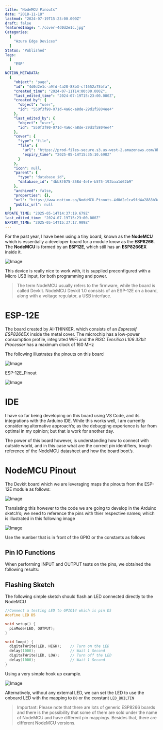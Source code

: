 ```yaml
---
title: "NodeMCU Pinouts"
date: "2018-11-18"
lastmod: "2024-07-19T15:23:00.000Z"
draft: false
featuredImage: "./cover-4d0d2e1c.jpg"
Categories:
  [
    "Azure Edge Devices"
  ]
Status: "Published"
Tags:
  [
    "ESP"
  ]
NOTION_METADATA:
  {
    "object": "page",
    "id": "4d0d2e1c-a9fd-4a28-88b3-cf1652a75bfa",
    "created_time": "2024-07-11T14:00:00.000Z",
    "last_edited_time": "2024-07-19T15:23:00.000Z",
    "created_by": {
      "object": "user",
      "id": "550f3f90-071d-4a6c-a8de-29d1f5804ee4"
    },
    "last_edited_by": {
      "object": "user",
      "id": "550f3f90-071d-4a6c-a8de-29d1f5804ee4"
    },
    "cover": {
      "type": "file",
      "file": {
        "url": "https://prod-files-secure.s3.us-west-2.amazonaws.com/8bc3c4f0-c291-4309-a955-a5876c66b3de/184e4658-36ad-42a8-8167-244b7a5f4662/banner.jpg?X-Amz-Algorithm=AWS4-HMAC-SHA256&X-Amz-Content-Sha256=UNSIGNED-PAYLOAD&X-Amz-Credential=ASIAZI2LB466UXSKFPNB%2F20250514%2Fus-west-2%2Fs3%2Faws4_request&X-Amz-Date=20250514T143510Z&X-Amz-Expires=3600&X-Amz-Security-Token=IQoJb3JpZ2luX2VjEF4aCXVzLXdlc3QtMiJIMEYCIQDx5XfXUW7Cs54HNZZkEHFpFbZlv24weKEXpFXomO4%2F8AIhAJ1L9WyLf46%2B4agk%2Ff%2B%2BvlDNpJTeI3DgUEOYanjUG6JdKv8DCBcQABoMNjM3NDIzMTgzODA1Igwts1QFaUsqFGq7R5sq3AMJ%2F62AugFt4k5ocFo9dMlQi6Hv0Y2uJXwMCNJ%2BwaeGvwbstlU%2BtFJvpFneH8tjP57a72js2PzDYXoYG9v02g2DbE7hlR8QHcTeQq5rfRcFFSeyHRKdEF9fbFD%2Fr8IELMcvvevXSO5HsWERoZw64nvmyGyUEiI1KYx8i06x%2BV86VQLYNaFlKLFcsW%2BjAXY6ktLt6X7lNVc4nLvEsVAAE5zY2Xik3Ub9uJ2MGQ6ydm8KrDFtbCUEdgVhMjl9JedN1Vukt255BOWfSEVqQ9nVNvE2wzcVFG%2BPqwaSoW0POEspt%2BfT1jMQg5dWDqwOFo742%2BcqnUhHzgwVEgsPdwWqC%2BXy%2Fu4Gtx2qUYtkR5Ka0K58v%2FWv7P%2BblUPJixOeXhOznnR3288HAGgpoWnYV15WplQiI0eQ5sjNMC%2BcywDpvNpLhKbo5GxkIr0ZxUeKNQJULDr9i3zv52iX1QpqVq98ecmKiCjQ4K5qHyssAGDYkYyHlQr7mTTaBx74ArkXqt%2BxJWX7DObei%2BXkPKcTCCGpY94Pylrxet44oz62ycW1ZlkSWksXEIMFxV31TdsC%2FfyNe5B%2FA8ez4DM0oRgWdpfS9EiMHW2P%2Bt3vwHpwR5P7SPVunHFmxoRhUY97HJHrLzD%2FupLBBjqkAUoMNn2Db060301O%2F2Hgh6tlKDn7i5%2BCbqRfTbG7Ouxh%2F3BWJAfqPNPyl%2Bhr4TLDmRPihpYBc2OC6pzStkvROyGPcRjeFylhxqd7KJrWVd3iDo6b9TpLqv1MgDGaZMfwOsI%2FvVjvn%2FI0Dxo6xVpg6yWKLgU7F5R9vLtSy%2Bd9yI2qO0Ws6l2m7OF01EDBDnGWJrwSj1XGrsjk3m5ga9xgd7hX5u0X&X-Amz-Signature=bc41b17e7515f1d3ba37727d229f41d2c634fb141e5eda1a3cd58e43dcadc5f6&X-Amz-SignedHeaders=host&x-id=GetObject",
        "expiry_time": "2025-05-14T15:35:10.690Z"
      }
    },
    "icon": null,
    "parent": {
      "type": "database_id",
      "database_id": "4bb8f075-358d-4efe-b575-192baa1d62b9"
    },
    "archived": false,
    "properties": {},
    "url": "https://www.notion.so/NodeMCU-Pinouts-4d0d2e1ca9fd4a2888b3cf1652a75bfa",
    "public_url": null
  }
UPDATE_TIME: "2025-05-14T14:37:19.679Z"
last_edited_time: "2024-07-19T15:23:00.000Z"
EXPIRY_TIME: "2025-05-14T15:37:17.909Z"
---
```


For the past year, I have been using a tiny board, known as the **NodeMCU** which is essentially a developer board for a module know as the **ESP8266**. The **NodeMCU** is formed by an **ESP12E**, which still has an **ESP8266EX** inside it.

![Image](img-4d0d2e1c-NodeMCU_ESP12E.jpg)

This device is really nice to work with, it is supplied preconfigured with a Micro USB input, for both programming and power.

>  The term NodeMCU usually refers to the firmware, while the board is called Devkit. NodeMCU Devkit 1.0 consists of an ESP-12E on a board, along with a voltage regulator, a USB interface. 
# ESP-12E

The board created by AI-THINKER, which consists of an *Espressif ESP8266EX* inside the metal cover. The microchip has a low-power consumption profile, integrated WiFi and the *RISC Tensilica L106 32bit Processor* has a maximum clock of 160 MHz

The following illustrates the pinouts on this board

![Image](img-4d0d2e1c-ESP-12E.jpg)

ESP-12E_Pinout

![Image](img-4d0d2e1c-ESP-12E_Pinout.jpg)

# IDE

I have so far being developing on this board using VS Code, and its integrations with the Arduino IDE. While this works well, I am currently considering alternative approach’s; as the debugging experience is far from optimal in my opinion; but that is work for another day.

The power of this board however, is understanding how to connect with outside world, and in this case what are the correct pin identifiers, trough reference of the NodeMCU datasheet and how the board boot’s.

# NodeMCU Pinout

The Devkit board which we are leveraging maps the pinouts from the ESP-12E module as follows:

![Image](img-4d0d2e1c-NodeMCU_ESP12E_Pinout.jpg)

Translating this however to the code we are going to develop in the Arduino sketch’s; we need to reference the pins with thier respective names; which is illustrated in this following image

![Image](img-4d0d2e1c-NodeMCU_ESP12E_Arduino.jpg)

Use the number that is in front of the GPIO or the constants as follows

  ## Pin IO Functions

When performing INPUT and OUTPUT tests on the pins, we obtained the following results:

  ## Flashing Sketch

The following simple sketch should flash an LED connected directly to the NodeMCU

```c
//Connect a testing LED to GPIO14 which is pin D5
#define LED D5

void setup() {
  pinMode(LED, OUTPUT);
}

void loop() {
  digitalWrite(LED, HIGH);    // Turn on the LED
  delay(1000);                // Wait 1 Second
  digitalWrite(LED, LOW);     // Turn off the LED
  delay(1000);                // Wait 1 Second
}
```

Using a very simple hook up example.

![Image](img-4d0d2e1c-LED_Connection.jpg)

Alternatively, without any external LED, we can set the LED to use the onboard LED with the mapping to `D0` or the constant `LED_BUILTIN`

>  Important: 
Please note that there are lots of generic ESP8266 boards and there is the possibility that some of them are sold under the name of NodeMCU and have different pin mappings. Besides that, there are different NodeMCU versions.

